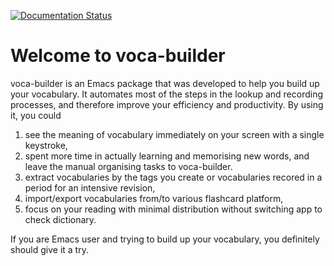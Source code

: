 [![Documentation Status](<https://readthedocs.org/projects/voca-builder/badge/?version=latest>)](http://voca-builder.readthedocs.org/en/latest/)
# Welcome to voca-builder

voca-builder is an Emacs package that was developed to help you build
up your vocabulary. It automates most of the steps in the lookup and
recording processes, and therefore improve your efficiency and
productivity. By using it, you could

1.  see the meaning of vocabulary immediately on your screen with a
    single keystroke,
2.  spent more time in actually learning and memorising new
    words, and leave the manual organising tasks to voca-builder.
3.  extract vocabularies by the tags you create or vocabularies recored
    in a period for an intensive revision,
4.  import/export vocabularies from/to various flashcard platform,
5.  focus on your reading with minimal distribution without switching
    app to check dictionary.

If you are Emacs user and trying to build up your vocabulary, you
definitely should give it a try.
